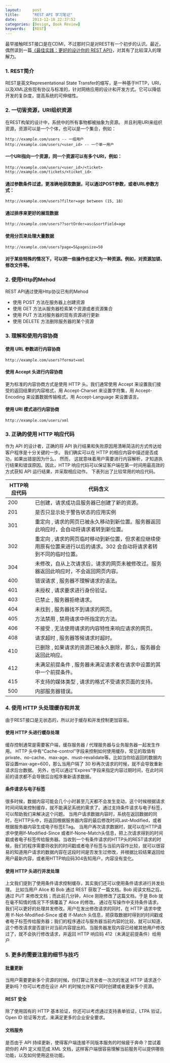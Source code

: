 ```yaml
---
layout:     post
title:      "REST API 学习笔记"
date:       2013-12-10 22:37:52
categories: [Design, Book Review]
keywords:   [REST]
---
```


最早接触REST接口是在CDMI，不过那时只是对REST有一个初步的认识。最近，偶然读到一篇[《最佳实践：更好的设计你的 REST API》](http://www.ibm.com/developerworks/cn/web/1103_chenyan_restapi/)，对其有了比较深入的理解力。
<!--more-->

### 1. REST简介

REST是英文Representational State Transfer的缩写，是一种基于HTTP，URI，以及XML这些现有协议与标准的，针对网络应用的设计和开发方式。它可以降低开发的复杂度，提高系统的可伸缩性。

### 2. 一切皆资源，URI组织资源

在REST构架的设计中，系统中的所有事物都被抽象为资源。 并且利用URI来组织资源，资源可以是一个个体，也可以是一个集合，例如：

```
http://example.com/users -- 一组用户
http://example.com/users/<user_id> -- 一个单一用户
```

#### 一个URI指向一个资源，同一个资源可以有多个URI，例如：

```
http://example.com/users/<user_id>/<ticket>
http://example.com/tickets/<ticket_id>
```

#### 通过参数条件过滤，更准确地获取数据，可以通过POST参数，或者URL参数方式：

```
http://example.com/users?filter=age between (15, 18)
```

#### 通过排序来更好的展现数据

```
http://example.com/users??sortOrder=asc&sortField=age
```

#### 使用分页来处理大量数据

```
http://example.com/users?page=5&pagesize=50
```

#### 对于某些特殊的情况下，可以把一些操作也定义为一种资源。例如，对资源加锁、修改文件等。

### 2. 使用Http的Mehod

REST API通过使用Http协议已有的Mehod

- 使用 POST 方法在服务器上创建资源
- 使用 GET 方法从服务器检索某个资源或者资源集合
- 使用 PUT 方法对服务器的现有资源进行更新
- 使用 DELETE 方法删除服务器的某个资源

### 3. 理解和使用内容协商

#### 使用 URL 参数进行内容协商

```
http://example.com/users?format=xml
```

#### 使用 Accept 头进行内容协商

更为标准的内容协商方式是使用 HTTP 头。我们通常使用 Accept 来设置我们接受的返回结果的内容格式，用 Accept-Charset 来设置字符集，用 Accept-Encoding 来设置数据传输格式，用 Accept-Language 来设置语言。

#### 使用 URI 模式进行内容协商

```
http://example.com/users/xml
```

### 3. 正确的使用 HTTP 响应代码

作为 API 的设计者，正确的将 API 执行结果和失败原因用清晰简洁的方式传达给客户程序是十分关键的一步。 我们确实可以在 HTTP 的相应内容中描述是否成功，如果出错是因为什么， 然而， 这就意味着用户需要进行内容解析，才知道执行结果和错误原因。因此，HTTP 响应代码可以保证客户端在第一时间用最高效的方式获知 API 运行结果，并采取相应动作。 下表列出了比较常用的响应代码。

| HTTP响应代码 | 代码含义 |
| ----------- | ------  |
| 200 | 已创建，请求成功且服务器已创建了新的资源。 |
| 201 | 是否只显示处于警告状态的应用实例 |
| 301 | 重定向 , 请求的网页已被永久移动到新位置。服务器返回此响应时，会自动将请求者转到新位置。 |
| 302 | 重定向 , 请求的网页临时移动到新位置，但求者应继续使用原有位置来进行以后的请求。302 会自动将请求者转到不同的临时位置。 |
| 304 | 未修改，自从上次请求后，请求的网页未被修改过。服务器返回此响应时，不会返回网页内容。 |
| 400 | 错误请求 , 服务器不理解请求的语法。 |
| 401 | 未授权 , 请求要求进行身份验证。 |
| 403 | 已禁止 , 服务器拒绝请求。 |
| 404 | 未找到 , 服务器找不到请求的网页。 |
| 405 | 方法禁用 , 禁用请求中所指定的方法。 |
| 406 | 不接受 , 无法使用请求的内容特性来响应请求的网页。 |
| 408 | 请求超时 , 服务器等候请求时超时。 |
| 410 | 已删除 , 如果请求的资源已被永久删除，那么，服务器会返回此响应。 |
| 412 | 未满足前提条件 , 服务器未满足请求者在请求中设置的其中一个前提条件。 |
| 415 | 不支持的媒体类型 , 请求的格式不受请求页面的支持。 |
| 500 | 内部服务器错误。 |

### 4. 使用 HTTP 头处理缓存和并发

由于REST接口是无状态的，所以对于缓存和并发控制更加容易。

#### 使用 HTTP 头进行缓存处理

缓存控制通常是需要客户端，缓存服务器 / 代理服务器与业务服务器一起发生作用。
HTTP 头中有“Cache-control”字段来控制如何使用缓存，常见的取值有private、no-cache、max-age、must-revalidate等。比如当你给返回的数据内容设置max-age=600，那么当用户隔了 30 秒再次请求的时候，就不会导致重新请求后台数据。
另外，也可以通过“Expires”字段来指定内容过期时间，在此时间前的请求都不会导致后台程序重新请求数据。

#### 条件请求与电子标签

很多时候，数据内容可能会几个小时甚至几天都不会发生变动，这个时候根据请求时间间隔来控制缓存，就不能满足系统的需求了。通过支持条件请求与电子标签，可以帮助我们来解决这个问题。
当用户请求数据内容时，系统在返回数据的同时，在HTTP头中，将返回根据服务器内容的最后修改时间Last-Modified，或者根据服务器内容生成电子标签ETag。 当用户再次请求数据时，就可以在HTTP请求中使用If-Modified-Since 或者If-None-Match头信息，把上次请求得到的时间戳或者电子标签传给服务器。当收到一个有条件请求的HTTP头的REST请求的时候，我们的程序需要将收到的时间戳或者电子标签与当前内容作比较，就可以很容易的知道用户请求的数据内容在这段时间是否发生过修改，并根据比较结果返回给用户最新内容，或者用HTTP响应码304告知用户，内容没有变化。

#### 使用 HTTP 头进行并发处理

上文我们提到了使用条件请求控制缓存，其实我们还可以使用条件请求进行并发处理。
比如当用户 Alice 和 Bob 通过 REST 获取了一篇文档。Bob 阅读文档之后，通过 PUT 来修改文档；而此前几分钟，Alice 刚刚修改了这篇文档，于是 Bob 就在毫不知情的情况下不慎覆盖了 Alice 的修改。
通过在写操作中支持条件请求，我们可以更好的处理并发修改。用户在发出修改请求的同时，在 HTTP 请求中使用 If-Not-Modified-Since 或者 If-Match 头信息，把获取数据时得到的时间戳或者电子标签传给服务器；我们的程序通过与服务器当前内容的比较，就可以知道，这个修改请求是否是针对当前内容提出的。当服务器发现内容已经被其他用户修改过了，就不会执行修改请求，并返回 HTTP 响应码 412（未满足前提条件）给用户

### 5. 更多的需要注意的细节与技巧

#### 批量更新

当用户需要更新多个资源的时候，你打算让开发者一次次的发送 HTTP 请求逐个更新吗？你可以考虑在设计 API 的时候允许客户同时创建或者更新多个资源。

#### REST 安全

除了使用固有的 HTTP 基本验证，你还可以考虑通过支持表单验证，LTPA 验证，Open ID 验证等方式，来满足更多的企业安全要求。

#### 文档服务

是否由于 API 持续更新，使得客户端连接不同版本服务的时候疲于奔命？尝试着把你的 API 定义规范成 XML 文档，这样客户端很容易理解当前服务可以提供哪些功能，以及如何使用这些功能。
